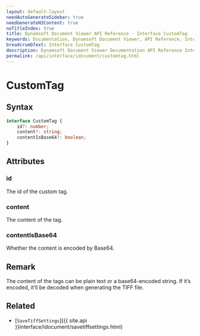 ```yaml
---
layout: default-layout
needAutoGenerateSidebar: true
needGenerateH3Content: true
noTitleIndex: true
title: Dynamsoft Document Viewer API Reference - Interface CustomTag
keywords: Documentation, Dynamsoft Document Viewer, API Reference, Interface CustomTag
breadcrumbText: Interface CustomTag
description: Dynamsoft Document Viewer Documentation API Reference Interface CustomTag Page
permalink: /api/interface/idocument/customtag.html
---
```


# CustomTag

## Syntax

```typescript
interface CustomTag {
    id?: number;
    content?: string;
    contentIsBase64?: boolean;
}
```

## Attributes

### id

The id of the custom tag.

### content

The content of the tag. 

### contentIsBase64

Whether the content is encoded by Base64. 

## Remark

The content of the tags can be plain text or a base64-encoded string. If it’s encoded, it’ll be decoded when generating the TIFF file.

## Related

- [`SaveTiffSettings`]({{ site.api }}interface/idocument/savetiffsettings.html)